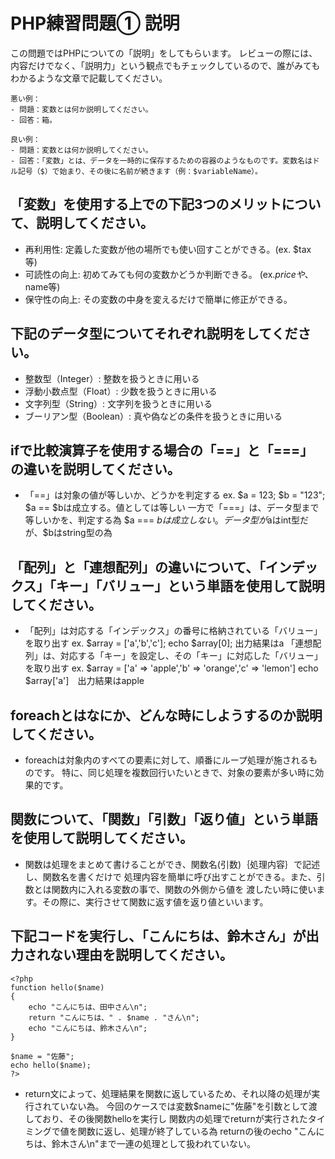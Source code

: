 # PHP練習問題① 説明
この問題ではPHPについての「説明」をしてもらいます。
レビューの際には、内容だけでなく、「説明力」という観点でもチェックしているので、誰がみてもわかるような文章で記載してください。

```
悪い例：
- 問題：変数とは何か説明してください。
- 回答：箱。

良い例：
- 問題：変数とは何か説明してください。
- 回答：「変数」とは、データを一時的に保存するための容器のようなものです。変数名はドル記号（$）で始まり、その後に名前が続きます（例：$variableName）。
```

## 「変数」を使用する上での下記3つのメリットについて、説明してください。
- 再利用性: 定義した変数が他の場所でも使い回すことができる。(ex. $tax 等)
- 可読性の向上: 初めてみても何の変数かどうか判断できる。 (ex.$priceや、$name等)
- 保守性の向上: その変数の中身を変えるだけで簡単に修正ができる。

## 下記のデータ型についてそれぞれ説明をしてください。
- 整数型（Integer）: 整数を扱うときに用いる
- 浮動小数点型（Float）: 少数を扱うときに用いる
- 文字列型（String）: 文字列を扱うときに用いる
- ブーリアン型（Boolean）: 真や偽などの条件を扱うときに用いる

## ifで比較演算子を使用する場合の「==」と「===」の違いを説明してください。
- 「==」は対象の値が等しいか、どうかを判定する 
ex. $a = 123;
    $b = "123";
    $a == $bは成立する。値としては等しい
    一方で「===」は、データ型まで等しいかを、判定する為
    $a === $bは成立しない。データ型が$aはint型だが、$bはstring型の為
## 「配列」と「連想配列」の違いについて、「インデックス」「キー」「バリュー」という単語を使用して説明してください。
- 「配列」は対応する「インデックス」の番号に格納されている「バリュー」を取り出す
ex. $array = ['a','b','c'];
    echo $array[0]; 出力結果はa
    「連想配列」は、対応する「キー」を設定し、その「キー」に対応した「バリュー」を取り出す
ex. $array = ['a' => 'apple','b' => 'orange','c' => 'lemon']
    echo $array['a']　出力結果はapple
## foreachとはなにか、どんな時にしようするのか説明してください。
- foreachは対象内のすべての要素に対して、順番にループ処理が施されるものです。
特に、同じ処理を複数回行いたいときで、対象の要素が多い時に効果的です。

## 関数について、「関数」「引数」「返り値」という単語を使用して説明してください。
- 関数は処理をまとめて書けることができ、関数名(引数)｛処理内容｝で記述し、関数名を書くだけで
処理内容を簡単に呼び出すことができる。また、引数とは関数内に入れる変数の事で、関数の外側から値を
渡したい時に使います。その際に、実行させて関数に返す値を返り値といいます。

## 下記コードを実行し、「こんにちは、鈴木さん」が出力されない理由を説明してください。
```
<?php
function hello($name)
{
    echo "こんにちは、田中さん\n";
    return "こんにちは、" . $name . "さん\n";
    echo "こんにちは、鈴木さん\n";
}

$name = "佐藤";
echo hello($name);
?>
```
- return文によって、処理結果を関数に返しているため、それ以降の処理が実行されていない為。
今回のケースでは変数$nameに"佐藤"を引数として渡しており、その後関数helloを実行し
関数内の処理でreturnが実行されたタイミングで値を関数に返し、処理が終了している為
returnの後のecho "こんにちは、鈴木さん\n"まで一連の処理として扱われていない。